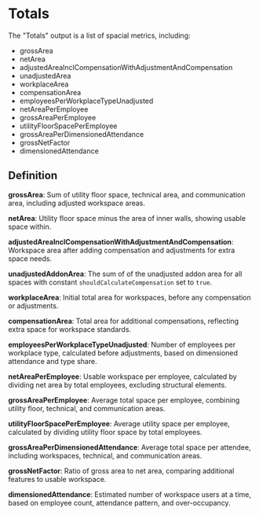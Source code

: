# Totals

The "Totals" output is a list of spacial metrics, including:
- grossArea
- netArea
- adjustedAreaInclCompensationWithAdjustmentAndCompensation
- unadjustedArea
- workplaceArea
- compensationArea
- employeesPerWorkplaceTypeUnadjusted
- netAreaPerEmployee
- grossAreaPerEmployee
- utilityFloorSpacePerEmployee
- grossAreaPerDimensionedAttendance
- grossNetFactor
- dimensionedAttendance

## Definition

**grossArea**:
Sum of utility floor space, technical area, and communication area, including adjusted workspace areas.

**netArea**:
Utility floor space minus the area of inner walls, showing usable space within.

**adjustedAreaInclCompensationWithAdjustmentAndCompensation**:
Workspace area after adding compensation and adjustments for extra space needs.

**unadjustedAddonArea**:
The sum of of the unadjusted addon area for all spaces with constant `shouldCalculateCompensation` set to `true`.

**workplaceArea**:
Initial total area for workspaces, before any compensation or adjustments.

**compensationArea**:
Total area for additional compensations, reflecting extra space for workspace standards.

**employeesPerWorkplaceTypeUnadjusted**:
Number of employees per workplace type, calculated before adjustments, based on dimensioned attendance and type share.

**netAreaPerEmployee**:
Usable workspace per employee, calculated by dividing net area by total employees, excluding structural elements.

**grossAreaPerEmployee**:
Average total space per employee, combining utility floor, technical, and communication areas.

**utilityFloorSpacePerEmployee**:
Average utility space per employee, calculated by dividing utility floor space by total employees.

**grossAreaPerDimensionedAttendance**:
Average total space per attendee, including workspaces, technical, and communication areas.

**grossNetFactor**:
Ratio of gross area to net area, comparing additional features to usable workspace.

**dimensionedAttendance**:
Estimated number of workspace users at a time, based on employee count, attendance pattern, and over-occupancy.
